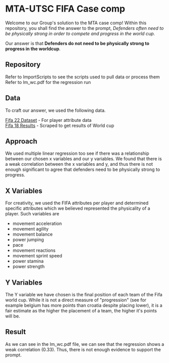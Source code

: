 # MTA-UTSC FIFA Case comp

Welcome to our Group's solution to the MTA case comp! Within this repository, you shall find the answer to the prompt, *Defenders often need to be physically strong in order to compete and progress in 
the world cup.*

Our answer is that **Defenders do not need to be physically strong to progress in the worldcup**.

## Repository
Refer to ImportScripts to see the scripts used to pull data or process them
Refer to lm_wc.pdf for the regression run

## Data
To craft our answer, we used the following data.  

[Fifa 22 Dataset](https://www.kaggle.com/datasets/stefanoleone992/fifa-22-complete-player-dataset) - For player attribute data  
[Fifa 18 Results](https://en.wikipedia.org/wiki/2018_FIFA_World_Cup) - Scraped to get results of World cup

## Approach

We used multiple linear regression too see if there was a relationship between our chosen x variables and our y variables. We found that there is a weak correlation between the x variables and y, and thus there is not enough significant to 
agree that defenders need to be physically strong to progress.

## X Variables
For creativity, we used the FIFA attributes per player and determined specific attributes which we believed represented the physicality of a player. Such variables are
- movement acceleration
- movement agility
- movement balance
- power jumping
- pace
- movement reactions
- movement sprint speed
- power stamina
- power strength

## Y Variables
The Y variable we have chosen is the final position of each team of the Fifa world cup. While it is not a direct measure of "progression" (see for example belgium has more points than croatia despite placing lower), it is a fair estimate as the higher the placement of a team, the higher it's points will be.

## Result
As we can see in the lm_wc.pdf file, we can see that the regression shows a weak correlation (0.33). Thus, there is not enough evidence to support the prompt. 




